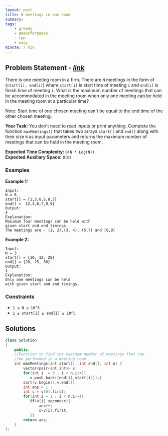 ```yaml
---
layout: post
title: N meetings in one room                   
summary:
tags:
    - greedy
    - geeksforgeeks
    - cpp
    - easy
minute: 7 min
---
```


## Problem Statement - [*link*](https://practice.geeksforgeeks.org/problems/n-meetings-in-one-room-1587115620/0/?track=DSASP-Greedy&batchId=154#)  

There is one meeting room in a firm. There are `N` meetings in the form of (`start[i], end[i]`) where `start[i]` is start time of meeting `i` and `end[i]` is finish time of meeting `i`.
What is the maximum number of meetings that can be accommodated in the meeting room when only one meeting can be held in the meeting room at a particular time?

Note: Start time of one chosen meeting can't be equal to the end time of the other chosen meeting. 

**Your Task:** 
You don't need to read inputs or print anything. Complete the function `maxMeetings()` that takes two arrays `start[]` and `end[]` along with their size `N` as input parameters and returns the maximum number of meetings that can be held in the meeting room.


**Expected Time Complexity:** `O(N * Log(N))`           
**Expected Auxiliary Space:** `O(N)`


### Examples

**Example 1:**   
```
Input:
N = 6
start[] = {1,3,0,5,8,5}
end[] =  {2,4,6,7,9,9}
Output: 
4
Explanation:
Maximum four meetings can be held with
given start and end timings.
The meetings are - (1, 2),(3, 4), (5,7) and (8,9)
```

**Example 2:**   
```
Input:
N = 3
start[] = {10, 12, 20}
end[] = {20, 25, 30}
Output: 
1
Explanation:
Only one meetings can be held
with given start and end timings.
```

### Constraints

+ `1 ≤ N ≤ 10^5`
+ `1 ≤ start[i] ≤ end[i] ≤ 10^5`

## Solutions

```cpp
class Solution
{
    public:
    //Function to find the maximum number of meetings that can
    //be performed in a meeting room.
    int maxMeetings(int start[], int end[], int n) {
        vector<pair<int,int>> v;
        for(int i  = 0 ; i < n;i++){
           v.push_back({end[i],start[i]});}
        sort(v.begin(),v.end());
        int ans = 1 ;
        int c = v[0].first;
        for(int i = 1 ; i < n;i++){
           if(v[i].second>c){
               ans++;
               c=v[i].first;
           }}
        return ans;
    }
};
```

